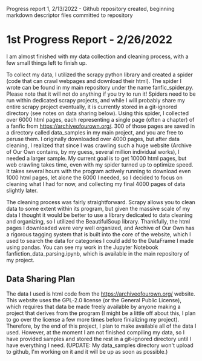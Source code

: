 Progress report 1, 2/13/2022 - Github repository created, beginning markdown descriptor files committed to repository

# 1st Progress Report - 2/26/2022

I am almost finished with my data collection and cleaning process, with a few small things left to finish up. 

To collect my data, I utilized the scrapy python library and created a spider (code that can crawl webpages and download their
html). The spider I wrote can be found in my main repository under the name fanfic_spider.py. Please note that it will not
do anything if you try to run it! Spiders need to be run within dedicated scrapy projects, and while I will probably share
my entire scrapy project eventually, it is currently stored in a git-ignored directory (see notes on data sharing below).
Using this spider, I collected over 6000 html pages, each representing a single page (often a chapter) of a fanfic from 
https://archiveofourown.org/. 300 of those pages are saved in a directory called data_samples in my main project, and you
are free to peruse them. I originally downloaded over 4000 pages, but after data cleaning, I realized that since I was crawling
such a huge website (Archive of Our Own contains, by my guess, several million individual works), I needed a larger sample. 
My current goal is to get 10000 html pages, but web crawling takes time, even with my spider turned up to optimize speed. It
takes several hours with the program actively running to download even 1000 html pages, let alone the 6000 I needed, so I
decided to focus on cleaning what I had for now, and collecting my final 4000 pages of data slightly later.

The cleaning process was fairly straightforward. Scrapy allows you to clean data to some extent within its program, but given
the massive scale of my data I thought it would be better to use a library dedicated to data cleaning and organizing, so I 
utilized the BeautifulSoup library. Thankfully, the html pages I downloaded were very well organized, and Archive of Our Own
has a rigorous tagging system that is built into the core of the website, which I used to search the data for categories I 
could add to the DataFrame I made using pandas. You can see my work in the Jupyter Notebook fanfiction_data_parsing.ipynb,
which is available in the main repository of my project.

## Data Sharing Plan

The data I used is html code from the https://archiveofourown.org/ website. This website uses the GPL-2.0 license (or the
General Public License), which requires that data be made freely available by anyone making a project that derives from the
program (I might be a little off about this, I plan to go over the license a few more times before finializing my project). 
Therefore, by the end of this project, I plan to make available all of the data I used. However, at the moment I am not 
finished compiling my data, so I have provided samples and stored the rest in a git-ignored directory until I have everything
I need. (UPDATE: My data_samples directory won't upload to github, I'm working on it and it will be up as soon as possible.)